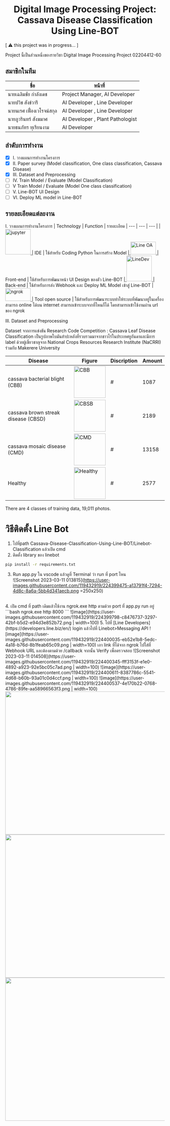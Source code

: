 <h1 align="center" id="title">Digital Image Processing Project: Cassava Disease Classification Using Line-BOT</h1>
[ ⚠️ this project was in progress... ]
<p id="description">Project นี้เป็นส่วนหนึ่งของรายวิชา Digital Image Processing Project 02204412-60</p>

## สมาชิกในทีม

| ชื่อ | หน้าที่ |
| --- | --- |
| นายเฉลิมชัย กำลังเดช | Project Manager, AI Developer |
| นายปวิช สังข์วารี | AI Developer , Line Developer |
| นายนเรศ เฟื่องเวโรจน์สกุล | AI Developer , Line Developer |
| นายภูวรินทร์ สังฆมาศ | AI Developer , Plant Pathologist |
| นายธนภัทร ทุเรียนงาม | AI Developer |

## ลำดับการทำงาน
- [x] I. วางแผนการทำงานโครงการ
- [x] II. Paper survey (Model classification, One class classification, Cassava Disease)
- [x] III. Dataset and Preprocessing
- [ ] IV. Train Model / Evaluate (Model Classification)
- [ ] V   Train Model / Evaluate (Model One class classification)
- [ ] V.  Line-BOT UI Design
- [ ] VI. Deploy ML model in Line-BOT

## รายละเอียดแต่ละงาน
I. วางแผนการทำงานโครงการ
| Technology | Function | รายละเอียด
| --- | --- | --- |
|<a href="https://jupyter.org/" target="_blank" rel="noreferrer"> <img src="https://upload.wikimedia.org/wikipedia/commons/thumb/3/38/Jupyter_logo.svg/1200px-Jupyter_logo.svg.png" alt="jupyter" width="80" height="80"/> </a>| IDE | ใช้สำหรับ Coding Python ในการสร้าง Model
|<a href="https://manager.line.biz/" target="_blank" rel="noreferrer"> <img src="https://iconframework.com/assets/img/line-oa.png" alt="Line OA" width="80" height="40"/> </a>| Front-end | ใช้สำหรับการพัฒนาหน้า UI Design ของตัว Line-BOT
|<a href="https://developers.line.biz/en/" target="_blank" rel="noreferrer"> <img src="https://i.scdn.co/image/bc3fe2e52ff72b04e349883f754736b2ae9d799c" alt="LineDev" width="80" height="80"/> </a>| Back-end | ใช้สำหรับการส่ง Webhook และ Deploy ML Model เข้าสู่ Line-BOT
|<a href="https://ngrok.com/" target="_blank" rel="noreferrer"> <img src="https://curity.io/images/resources/tutorials/deploy/tutorials-ngrok.png" alt="ngrok" width="80" height="40"/> </a>| Tool open source | ใช้สำหรับการพัฒนาระบบทำให้ระบบที่พัฒนาอยู่ในเครื่องสามารถ online ได้บน internet สามารถเข้าระบบจากที่ไหนก็ได้ โดยสามารถเข้าใช้งานผ่าน url ของ ngrok

III. Dataset and Preprocessing
<p>Dataset จากการแข่งขัน Research Code Competition : Cassava Leaf Disease Classification เป็นรูปภาพใบมันสำปะหลังที่รวบรวมมาจากชาวไร่ในประเทศยูกันดาและมีการ label ด้วยผู้เชี่ยวชาญจาก National Crops Resources Research Institute (NaCRRI) ร่วมกับ Makerere University </p>

| Disease | Figure | Discription | Amount
| --- | --- | --- | --- |
| cassava bacterial blight (CBB) |<a href="https://apps.lucidcentral.org/pppw_v10/text/web_full/entities/cassava_bacterial_blight_173.htm" target="_blank" rel="noreferrer"> <img src="https://apps.lucidcentral.org/pppw_v10/images/entities/cassava_bacterial_blight_173/cassavabb.jpg" alt="CBB" width="100" height="100"/> </a>| # | 1087
|cassava brown streak disease (CBSD) |<a href="https://apps.lucidcentral.org/pppw_v10/text/web_full/entities/cassava_brown_streak_disease_439.htm" target="_blank" rel="noreferrer"> <img src="https://apps.lucidcentral.org/pppw_v10/images/entities/cassava_brown_streak_disease_439/dsc03920.jpg" alt="CBSB" width="100" height="100"/> </a>| # | 2189
|cassava mosaic disease (CMD) |<a href="https://apps.lucidcentral.org/pppw_v11/text/web_full/entities/cassava_mosaic_diseases_520.htm" target="_blank" rel="noreferrer"> <img src="https://apps.lucidcentral.org/pppw_v11/images/entities/cassava_mosaic_diseases_520/h_holms2.jpg" alt="CMD" width="100" height="100"/> </a>| # | 13158
| Healthy |<a href="https://agrictoday.com.gh/2021/03/19/lifestyle-the-amazing-medicinal-benefits-of-cassava-leaves-that-need-to-be-known/" target="_blank" rel="noreferrer"> <img src="https://agrictoday.com.gh/wp-content/uploads/2021/03/cassava-leaves.jpg" alt="Healthy" width="100" height="100"/> </a>| # | 2577

<p>There are 4 classes of training data, 19,011 photos.</p>

# วิธีติดตั้ง Line Bot
1.  ไปที่path Cassava-Disease-Classification-Using-Line-BOT/Linebot-Classification แล้วเปิด cmd
2.  ติดตั้ง library ของ linebot
```bash
pip install -r requirements.txt
```
3.  Run app.py ใน vscode แล้วดูที่ Terminal ว่า run ที่ port ไหน <br>
![Screenshot 2023-03-11 013815](https://user-images.githubusercontent.com/119432919/224399475-a13791f4-7294-4d8c-8a6a-5bb4d341aecb.png =250x250)
<br>
4.  เปิด cmd ที่ path เดิมแล้วใช้งาน ngrok.exe http ตามด้วย port ที่ app.py run อยู่
```bash
ngrok.exe http 8000
```
![image](https://user-images.githubusercontent.com/119432919/224399798-c8476737-3297-42bf-b5d2-e94d3e852b72.png | width=100)
5. ไปที่ [Line Developers](https://developers.line.biz/en/) login แล้วไปที่ Linebot>Messaging API
![image](https://user-images.githubusercontent.com/119432919/224400035-eb52e1b8-5edc-4a18-b76d-8b1feab65c09.png | width=100)
เอา link ที่ได้จาก ngrok ไปใส่ที่ Webhook URL และต้องตามด้วย /callback จากนั้น Verify เพื่อตรวจสอบ
![Screenshot 2023-03-11 014508](https://user-images.githubusercontent.com/119432919/224400345-fff3153f-e1e0-4892-a923-92e5bc05c7ad.png | width=100)
![image](https://user-images.githubusercontent.com/119432919/224400611-8387786c-5541-4d68-b60b-93a01c0d4ccf.png | width=100)
![image](https://user-images.githubusercontent.com/119432919/224400537-4e170b22-0768-4786-89fe-aa58966563f3.png | width=100)
<img src="https://user-images.githubusercontent.com/119432919/224400345-fff3153f-e1e0-4892-a923-92e5bc05c7ad.png" width="800" height="450">
<img src="https://user-images.githubusercontent.com/119432919/224400611-8387786c-5541-4d68-b60b-93a01c0d4ccf.png" width="800" height="450">
<img src="https://user-images.githubusercontent.com/119432919/224400537-4e170b22-0768-4786-89fe-aa58966563f3.png" width="800" height="450">


